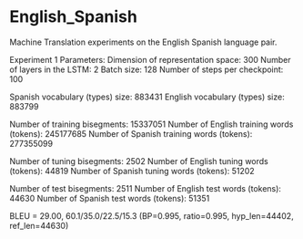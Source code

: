 # English_Spanish
Machine Translation experiments on the English Spanish language pair.

Experiment 1
Parameters:
Dimension of representation space: 300
Number of layers in the LSTM: 2
Batch size: 128
Number of steps per checkpoint: 100

Spanish vocabulary (types) size: 883431
English vocabulary (types) size: 883799

Number of training bisegments: 15337051
Number of English training words (tokens): 245177685
Number of Spanish training words (tokens): 277355099

Number of tuning bisegments: 2502
Number of English tuning words (tokens): 44819
Number of Spanish tuning words (tokens): 51202


Number of test bisegments: 2511
Number of English test words (tokens): 44630
Number of Spanish test words (tokens): 51351


BLEU = 29.00, 60.1/35.0/22.5/15.3 (BP=0.995, ratio=0.995, hyp_len=44402, ref_len=44630)

